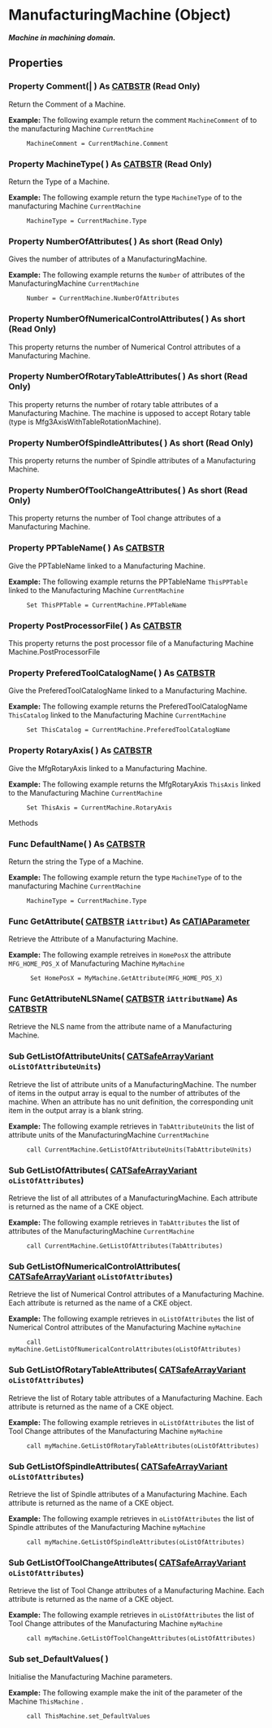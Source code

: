 # ManufacturingMachine (Object)

**_Machine in machining domain._**

## Properties

### Property **Comment**(| ) As [CATBSTR](../System/typedef_CATBSTR_8129.md) (Read Only)

   Return the Comment of a Machine.

**Example:**     The following example return the comment `MachineComment` of to the manufacturing Machine `CurrentMachine`

```VBScript
     MachineComment = CurrentMachine.Comment

```

### Property **MachineType**( ) As [CATBSTR](../System/typedef_CATBSTR_8129.md) (Read Only)

   Return the Type of a Machine.

**Example:**     The following example return the type `MachineType` of to the manufacturing Machine `CurrentMachine`

```VBScript
     MachineType = CurrentMachine.Type

```

### Property **NumberOfAttributes**( ) As short (Read Only)

   Gives the number of attributes of a ManufacturingMachine.

**Example:**     The following example returns the `Number` of attributes of the ManufacturingMachine `CurrentMachine`

```VBScript
     Number = CurrentMachine.NumberOfAttributes

```

### Property **NumberOfNumericalControlAttributes**( ) As short (Read Only)

   This property returns the number of Numerical Control attributes of a Manufacturing Machine.  
### Property **NumberOfRotaryTableAttributes**( ) As short (Read Only)

   This property returns the number of rotary table attributes of a Manufacturing Machine. The machine is upposed to accept Rotary table (type is Mfg3AxisWithTableRotationMachine).  
### Property **NumberOfSpindleAttributes**( ) As short (Read Only)

   This property returns the number of Spindle attributes of a Manufacturing Machine.  
### Property **NumberOfToolChangeAttributes**( ) As short (Read Only)

   This property returns the number of Tool change attributes of a Manufacturing Machine.  
### Property **PPTableName**( ) As [CATBSTR](../System/typedef_CATBSTR_8129.md)

   Give the PPTableName linked to a Manufacturing Machine.

**Example:**     The following example returns the PPTableName `ThisPPTable` linked to the Manufacturing Machine `CurrentMachine`

```VBScript
     Set ThisPPTable = CurrentMachine.PPTableName

```

### Property **PostProcessorFile**( ) As [CATBSTR](../System/typedef_CATBSTR_8129.md)

   This property returns the post processor file of a Manufacturing Machine Machine.PostProcessorFile  
### Property **PreferedToolCatalogName**( ) As [CATBSTR](../System/typedef_CATBSTR_8129.md)

   Give the PreferedToolCatalogName linked to a Manufacturing Machine.

**Example:**     The following example returns the PreferedToolCatalogName `ThisCatalog` linked to the Manufacturing Machine `CurrentMachine`

```VBScript
     Set ThisCatalog = CurrentMachine.PreferedToolCatalogName

```

### Property **RotaryAxis**( ) As [CATBSTR](../System/typedef_CATBSTR_8129.md)

   Give the MfgRotaryAxis linked to a Manufacturing Machine.

**Example:**     The following example returns the MfgRotaryAxis `ThisAxis` linked to the Manufacturing Machine `CurrentMachine`

```VBScript
     Set ThisAxis = CurrentMachine.RotaryAxis

```

Methods

### Func **DefaultName**( ) As [CATBSTR](../System/typedef_CATBSTR_8129.md)

   Return the string the Type of a Machine.

**Example:**     The following example return the type `MachineType` of to the manufacturing Machine `CurrentMachine`

```VBScript
     MachineType = CurrentMachine.Type

```

### Func **GetAttribute**( [CATBSTR](../System/typedef_CATBSTR_8129.md)  `iAttribut`) As [CATIAParameter](../KnowledgeInterfaces/interface_Parameter_17963.md)

   Retrieve the Attribute of a Manufacturing Machine.

**Example:**     The following example retreives in `HomePosX` the attribute `MFG_HOME_POS_X` of Manufacturing Machine `MyMachine`

```VBScript
      Set HomePosX = MyMachine.GetAttribute(MFG_HOME_POS_X)

```

### Func **GetAttributeNLSName**( [CATBSTR](../System/typedef_CATBSTR_8129.md)  `iAttributName`) As [CATBSTR](../System/typedef_CATBSTR_8129.md)

   Retrieve the NLS name from the attribute name of a Manufacturing Machine.

### Sub **GetListOfAttributeUnits**( [CATSafeArrayVariant](../System/typedef_CATSafeArrayVariant_73843.md)  `oListOfAttributeUnits`)

   Retrieve the list of attribute units of a ManufacturingMachine.
The number of items in the output array is equal to the number of attributes of the machine.
When an attribute has no unit definition, the corresponding unit item in the output array is a blank string.

**Example:**     The following example retrieves in `TabAttributeUnits` the list of attribute units of the ManufacturingMachine `CurrentMachine`

```VBScript
     call CurrentMachine.GetListOfAttributeUnits(TabAttributeUnits)

```

### Sub **GetListOfAttributes**( [CATSafeArrayVariant](../System/typedef_CATSafeArrayVariant_73843.md)  `oListOfAttributes`)

   Retrieve the list of all attributes of a ManufacturingMachine.
Each attribute is returned as the name of a CKE object.

**Example:**     The following example retrieves in `TabAttributes` the list of attributes of the ManufacturingMachine `CurrentMachine`

```VBScript
     call CurrentMachine.GetListOfAttributes(TabAttributes)

```

### Sub **GetListOfNumericalControlAttributes**( [CATSafeArrayVariant](../System/typedef_CATSafeArrayVariant_73843.md)  `oListOfAttributes`)

   Retrieve the list of Numerical Control attributes of a Manufacturing Machine.
Each attribute is returned as the name of a CKE object.

**Example:**     The following example retrieves in `oListOfAttributes` the list of Numerical Control attributes of the Manufacturing Machine `myMachine`

```VBScript
     call myMachine.GetListOfNumericalControlAttributes(oListOfAttributes)

```

### Sub **GetListOfRotaryTableAttributes**( [CATSafeArrayVariant](../System/typedef_CATSafeArrayVariant_73843.md)  `oListOfAttributes`)

   Retrieve the list of Rotary table attributes of a Manufacturing Machine.
Each attribute is returned as the name of a CKE object.

**Example:**     The following example retrieves in `oListOfAttributes` the list of Tool Change attributes of the Manufacturing Machine `myMachine`

```VBScript
     call myMachine.GetListOfRotaryTableAttributes(oListOfAttributes)

```

### Sub **GetListOfSpindleAttributes**( [CATSafeArrayVariant](../System/typedef_CATSafeArrayVariant_73843.md)  `oListOfAttributes`)

   Retrieve the list of Spindle attributes of a Manufacturing Machine.
Each attribute is returned as the name of a CKE object.

**Example:**     The following example retrieves in `oListOfAttributes` the list of Spindle attributes of the Manufacturing Machine `myMachine`

```VBScript
     call myMachine.GetListOfSpindleAttributes(oListOfAttributes)

```

### Sub **GetListOfToolChangeAttributes**( [CATSafeArrayVariant](../System/typedef_CATSafeArrayVariant_73843.md)  `oListOfAttributes`)

   Retrieve the list of Tool Change attributes of a Manufacturing Machine.
Each attribute is returned as the name of a CKE object.

**Example:**     The following example retrieves in `oListOfAttributes` the list of Tool Change attributes of the Manufacturing Machine `myMachine`

```VBScript
     call myMachine.GetListOfToolChangeAttributes(oListOfAttributes)

```

### Sub **set_DefaultValues**( )

   Initialise the Manufacturing Machine parameters.

**Example:**     The following example make the init of the parameter of the Machine `ThisMachine` .

```VBScript
     call ThisMachine.set_DefaultValues

```